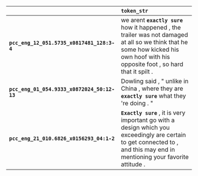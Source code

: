 |                                             | `token_str`                                                                                                                                                                          |
|:--------------------------------------------|:-------------------------------------------------------------------------------------------------------------------------------------------------------------------------------------|
| **`pcc_eng_12_051.5735_x0817481_128:3-4`**  | we arent __``exactly sure``__ how it happened , the trailer was not damaged at all so we think that he some how kicked his own hoof with his opposite foot , so hard that it spilt . |
| **`pcc_eng_01_054.9333_x0872024_50:12-13`** | Dowling said , " unlike in China , where they are __``exactly sure``__ what they 're doing . "                                                                                       |
| **`pcc_eng_21_010.6826_x0156293_04:1-2`**   | __``Exactly sure``__ , it is very important go with a design which you exceedingly are certain to get connected to , and this may end in mentioning your favorite attitude .         |